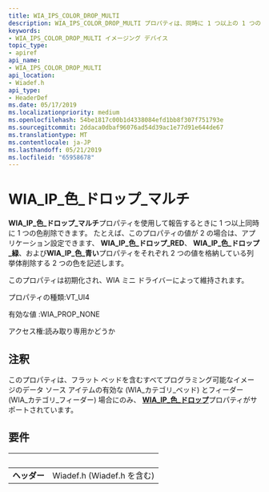 ```yaml
---
title: WIA_IPS_COLOR_DROP_MULTI
description: WIA_IPS_COLOR_DROP_MULTI プロパティは、同時に 1 つ以上の 1 つの色削除できるときに、レポートに使用されます。
keywords:
- WIA_IPS_COLOR_DROP_MULTI イメージング デバイス
topic_type:
- apiref
api_name:
- WIA_IPS_COLOR_DROP_MULTI
api_location:
- Wiadef.h
api_type:
- HeaderDef
ms.date: 05/17/2019
ms.localizationpriority: medium
ms.openlocfilehash: 54be1817c00b1d4338084efd1bb8f307f751793e
ms.sourcegitcommit: 2ddaca0dbaf96076ad54d39ac1e77d91e644de67
ms.translationtype: MT
ms.contentlocale: ja-JP
ms.lasthandoff: 05/21/2019
ms.locfileid: "65958678"
---
```

# <a name="wiaipscolordropmulti"></a>WIA\_IP\_色\_ドロップ\_マルチ

**WIA\_IP\_色\_ドロップ\_マルチ**プロパティを使用して報告するときに 1 つ以上同時に 1 つの色削除できます。 たとえば、このプロパティの値が 2 の場合は、アプリケーション設定できます、 **WIA\_IP\_色\_ドロップ\_RED**、 **WIA\_IP\_色\_ドロップ\_緑**、および**WIA\_IP\_色\_青い**プロパティをそれぞれ 2 つの値を格納している列挙体削除する 2 つの色を記述します。

このプロパティは初期化され、WIA ミニ ドライバーによって維持されます。

プロパティの種類:VT\_UI4

有効な値 :WIA\_PROP\_NONE

アクセス権:読み取り専用かどうか

## <a name="remarks"></a>注釈

このプロパティは、フラット ベッドを含むすべてプログラミング可能なイメージのデータ ソース アイテムの有効な (WIA\_カテゴリ\_ベッド) とフィーダー (WIA\_カテゴリ\_フィーダー) 場合にのみ、 [ **WIA\_IP\_色\_ドロップ**](https://docs.microsoft.com/windows-hardware/drivers/image/wia-ips-color-drop)プロパティがサポートされています。

## <a name="requirements"></a>要件

| &nbsp; | &nbsp; |
| --- |:--- |
| **ヘッダー** | Wiadef.h (Wiadef.h を含む) |
